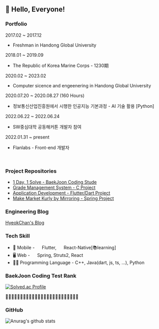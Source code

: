<h2>👋 Hello, Everyone!</h2>
<h3>Portfolio</h3><div>
2017.02 ~ 2017.12<br>
  <ul><li>Freshman in Handong Global University</li></ul>
2018.01 ~ 2019.09<br>
  <ul><li>The Republic of Korea Marine Corps - 1230期</li></ul>
2020.02 ~ 2023.02<br>
  <ul><li>Computer sicence and engeenering in Handong Global University</li></ul>
2020.07.20 ~ 2020.08.27 (160 Hours) <br>
  <ul><li>정보통신산업진흥원에서 시행한 인공지능 기본과정 - AI 기술 활용 [Python] </li></ul>
2022.06.22 ~ 2022.06.24<br>
  <ul><li>SW중심대학 공동해커톤 개발자 참여</li></ul>
2022.01.31 ~ present<br>
  <ul><li>Flanlabs - Front-end 개발자</li></ul>
</div><br>

<h3>Project Repositories</h3>
<ul>
  <li><a href="https://github.com/gurcks8989/CodingTest/tree/master/BaekJoon">1 Day, 1 Solve - BaekJoon Coding Stude</a></li>
  <li><a href="https://github.com/gurcks8989/OSSL">Grade Management System - C Project</a></li>
  <li><a href="https://github.com/gurcks8989/Flutter">Application Development - Flutter/Dart Project</a></li>
  <li><a href="https://springcamp.herokuapp.com">Make Market Kurly by Mirroring - Spring Project</a></li>
</ul>

<h3>Engineering Blog</h3>
<a href="https://coding-leaf.tistory.com/">HyeokChan's Blog</a>

<h3>Tech Skill</h3>
<ul>
  <li>📱 Mobile - <img width="15" height="15" src="https://storage.googleapis.com/cms-storage-bucket/4fd0db61df0567c0f352.png" /> Flutter, <img width="15" height="15" src="https://reactnative.dev/img/favicon.ico" /> React-Native[📚learning] </li>
  <li>🖥️ Web - <img width="15" height="15" src="https://spring.io/icons/icon-48x48.png?v=96334d577af708644f6f0495dd1c7bc8" /> Spring, Struts2, React</li>
  <li>🧑‍💻 Programming Language - C++, Java(dart, js, ts, ...), Python</li>
</ul>
<!-- 
<h3>Goals for 2023</h3>
<ul>
  <li>Complete my own Portfolio</li>
  <li>Developing the Application on Project</li>
  <li>Studing "Deep Learning"</li>
  <li>Studing "Flutter"</li>
  <li>Create my own Engineering Blog in Tstory</li>
  <li>1 Day, 1 Commit</li>
</ul>
 -->
<h3>BaekJoon Coding Test Rank</h3>

[![Solved.ac Profile](http://mazassumnida.wtf/api/v2/generate_badge?boj=gurcks8989)](https://solved.ac/gurcks8989) 


🌱🌱🌱🌱🌱🌱🌱🌱🌱🌱🌱🌱🌱🌱🌱🌱🌱🌱🌱🌱🌱🌱🌱🌱🌱

<h3>GitHub</h3>

![Anurag's github stats](https://github-readme-stats.vercel.app/api?username=gurcks8989&show_icons=true&theme=dracula)

<!--
**gurcks8989/gurcks8989** is a ✨ _special_ ✨ repository because its `README.md` (this file) appears on your GitHub profile.

Here are some ideas to get you started:

- 🔭 I’m currently working on ...
- 🌱 I’m currently learning ...
- 👯 I’m looking to collaborate on ...
- 🤔 I’m looking for help with ...
- 💬 Ask me about ...
- 📫 How to reach me: ...
- 😄 Pronouns: ...
- ⚡ Fun fact: ...
-->
